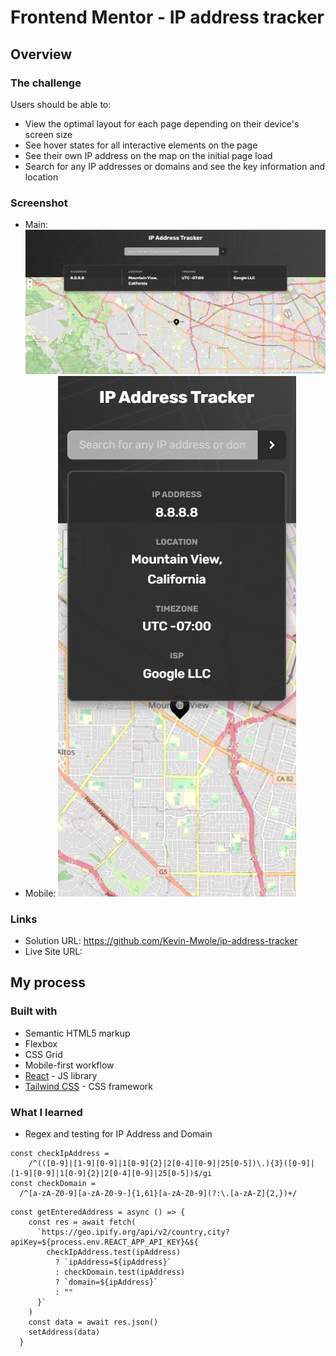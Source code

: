 # Frontend Mentor - IP address tracker 

## Overview

### The challenge

Users should be able to:

- View the optimal layout for each page depending on their device's screen size
- See hover states for all interactive elements on the page
- See their own IP address on the map on the initial page load
- Search for any IP addresses or domains and see the key information and location

### Screenshot

- Main: ![./src/screenshots/desktop.png](./src/screenshots/desktop.png)
- Mobile: ![./src/screenshots/mobile.png](./src/screenshots/mobile.png)

### Links

- Solution URL: https://github.com/Kevin-Mwole/ip-address-tracker
- Live Site URL: 


## My process

### Built with

- Semantic HTML5 markup
- Flexbox
- CSS Grid
- Mobile-first workflow
- [React](https://reactjs.org/) - JS library
- [Tailwind CSS](https://tailwindcss.com/docs/installation/using-postcss) - CSS framework

### What I learned

- Regex and testing for IP Address and Domain
```
const checkIpAddress =
    /^(([0-9]|[1-9][0-9]|1[0-9]{2}|2[0-4][0-9]|25[0-5])\.){3}([0-9]|[1-9][0-9]|1[0-9]{2}|2[0-4][0-9]|25[0-5])$/gi
const checkDomain =
  /^[a-zA-Z0-9][a-zA-Z0-9-]{1,61}[a-zA-Z0-9](?:\.[a-zA-Z]{2,})+/
```
```
const getEnteredAddress = async () => {
    const res = await fetch(
      `https://geo.ipify.org/api/v2/country,city?apiKey=${process.env.REACT_APP_API_KEY}&${
        checkIpAddress.test(ipAddress)
          ? `ipAddress=${ipAddress}`
          : checkDomain.test(ipAddress)
          ? `domain=${ipAddress}`
          : ""
      }`
    )
    const data = await res.json()
    setAddress(data) 
  }
```
